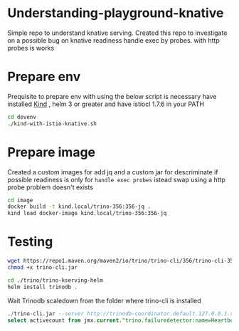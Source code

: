 # Understanding-playground-knative

Simple repo to understand knative serving. Created this repo to investigate on a possible bug on knative readiness  handle exec by probes. with http probes is works 


# Prepare env 
Prequisite to prepare env with using the below script is necessary have installed  [Kind](https://kind.sigs.k8s.io/) , helm 3 or greater and have istiocl 1.7.6 in your PATH 

```sh
cd devenv
./kind-with-istio-knative.sh
```

# Prepare image

Created a custom images for add jq and a custom jar for descriminate if possible readiness is only for ``handle exec probes`` istead swap using a http probe problem doesn't exists


```sh
cd image
docker build -t kind.local/trino-356:356-jq .
kind load docker-image kind.local/trino-356:356-jq
```

# Testing

```sh
wget https://repo1.maven.org/maven2/io/trino/trino-cli/356/trino-cli-356-executable.jar -O trino-cli.jar
chmod +x trino-cli.jar
```

```sh
cd ./trino/trino-kserving-helm
helm install trinodb .
```

Wait Trinodb scaledown from the folder where trino-cli is installed

```sql
./trino-cli.jar --server http://trinodb-coordinator.default.127.0.0.1.nip.io
select activecount from jmx.current."trino.failuredetector:name=HeartbeatFailureDetector";
```
